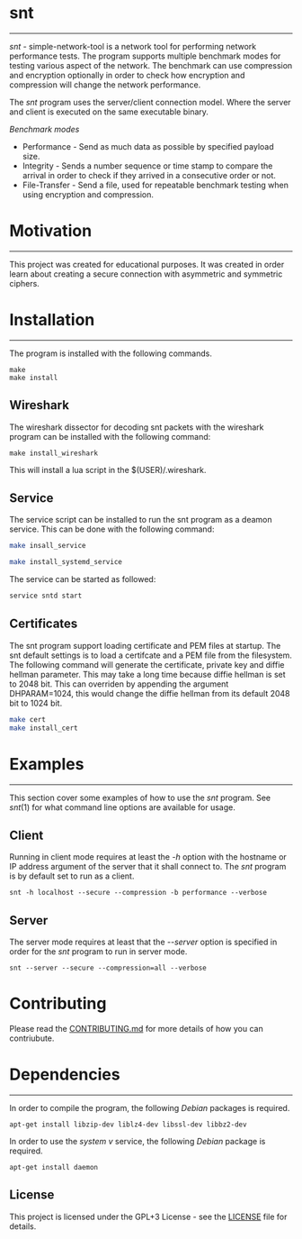 # snt #
----
*snt* - simple-network-tool is a network tool for performing network performance tests. The program supports multiple benchmark modes for testing various aspect of the network. The benchmark can use compression and encryption optionally in order to check how encryption and compression will change the network performance.

The *snt* program uses the server/client connection model. Where the server and client is executed on the same executable binary.

*Benchmark modes*

* Performance - Send as much data as possible by specified payload size.
* Integrity - Sends a number sequence or time stamp to compare the arrival in order to check if they arrived in a consecutive order or not.
* File-Transfer - Send a file, used for repeatable benchmark testing when using encryption and compression.

# Motivation #
----
This project was created for educational purposes. It was created in order learn about creating a secure connection with asymmetric and symmetric ciphers.

# Installation #
----
The program is installed with the following commands.
```
make
make install
```
## Wireshark ##
The wireshark dissector for decoding snt packets with the wireshark program can be installed with the following command:
```
make install_wireshark
```
This will install a lua script in the $(USER)/.wireshark.

## Service ##
The service script can be installed to run the snt program as a deamon service. This can be done with the following command:
```bash
make insall_service 
```
```bash
make install_systemd_service
```
The service can be started as followed:
```bash
service sntd start
```

## Certificates ##
The snt program support loading certificate and PEM files at startup. The snt default settings is to load a certifcate and a PEM file from the filesystem.
The following command will generate the certificate, private key and diffie hellman parameter. This may take a long time because diffie hellman is set to 2048 bit. This can overriden by appending the argument DHPARAM=1024, this would change the diffie hellman from its default 2048 bit to 1024 bit.
```bash
make cert
make install_cert
```

# Examples #
----
This section cover some examples of how to use the *snt* program. See *snt*(1) for what command line options are available for usage.

## Client ##
Running in client mode requires at least the *-h* option with the hostname or IP address argument of the server that it shall connect to. The *snt* program is by default set to run as a client.
```
snt -h localhost --secure --compression -b performance --verbose
```
## Server ##
The server mode requires at least that the *--server* option is specified in order for the *snt* program to run in server mode.
```
snt --server --secure --compression=all --verbose
```

# Contributing # 

Please read the [CONTRIBUTING.md](CONTRIBUTING) for more details of how you can contriubute.

# Dependencies #
----------------
In order to compile the program, the following *Debian* packages is required.
```
apt-get install libzip-dev liblz4-dev libssl-dev libbz2-dev
```
In order to use the *system v* service, the following *Debian* package is required.
```
apt-get install daemon
```

## License ##

This project is licensed under the GPL+3 License - see the [LICENSE](LICENSE) file for details.

